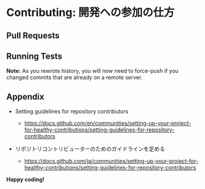 # Contributing: 開発への参加の仕方

## Pull Requests

## Running Tests

**Note:** As you rewrote history, you will now need to force-push if you changed commits that are already on a remote server.

## Appendix

- Setting guidelines for repository contributors
  - https://docs.github.com/en/communities/setting-up-your-project-for-healthy-contributions/setting-guidelines-for-repository-contributors


- リポジトリコントリビューターのためのガイドラインを定める
  - https://docs.github.com/ja/communities/setting-up-your-project-for-healthy-contributions/setting-guidelines-for-repository-contributors

**Happy coding!**